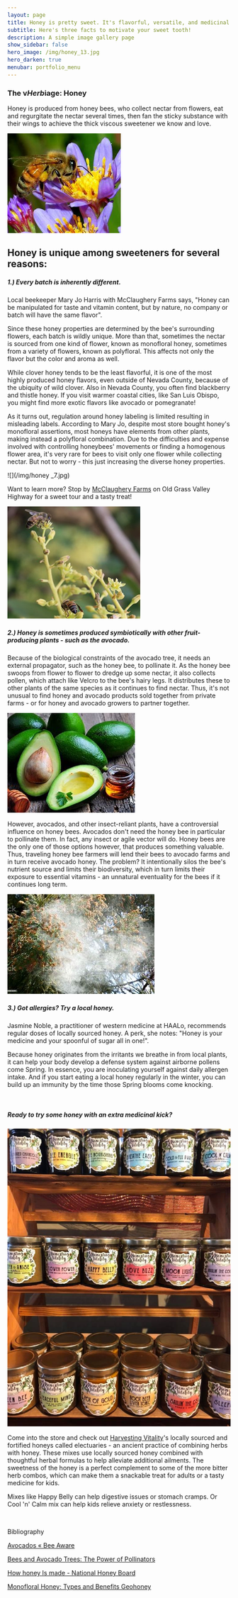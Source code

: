```yaml
---
layout: page
title: Honey is pretty sweet. It's flavorful, versatile, and medicinal!
subtitle: Here's three facts to motivate your sweet tooth!
description: A simple image gallery page 
show_sidebar: false
hero_image: /img/honey_13.jpg
hero_darken: true
menubar: portfolio_menu
---
```


### The v*Herb*iage: Honey

Honey is produced from honey bees, who collect nectar from flowers, eat and regurgitate the nectar several times, then fan the sticky substance with their wings to achieve the thick viscous sweetener we know and love.

![](/img/honey_14.jpg)

## Honey is unique among sweeteners for several reasons:

##### 1.) Every batch is inherently different. 

Local beekeeper Mary Jo Harris with McClaughery Farms says, "Honey can be manipulated for taste and vitamin content, but by nature, no company or batch will have the same flavor". 

Since these honey properties are determined by the bee's surrounding flowers, each batch is wildly unique. More than that, sometimes the nectar is sourced from one kind of flower, known as monofloral honey, sometimes from a variety of flowers, known as polyfloral. This affects not only the flavor but the color and aroma as well. 

While clover honey tends to be the least flavorful, it is one of the most highly produced honey flavors, even outside of Nevada County, because of the ubiquity of wild clover. Also in Nevada County, you often find blackberry and thistle honey. If you visit warmer coastal cities, like San Luis Obispo, you might find more exotic flavors like avocado or pomegranate!

As it turns out, regulation around honey labeling is limited resulting in misleading labels. According to Mary Jo, despite most store bought honey's monofloral assertions, most honeys have elements from other plants, making instead a polyfloral combination. Due to the difficulties and expense involved with controlling honeybees' movements or finding a homogenous flower area, it's very rare for bees to visit only one flower while collecting nectar. But not to worry - this just increasing the diverse honey properties.

![](/img/honey _7.jpg)

Want to learn more? Stop by [McClaughery Farms](http://www.mcclaughryfarms.com/?msclkid=f63f6482b53911ec9ef3b719d2d849c3) on Old Grass Valley Highway for a sweet tour and a tasty treat!

![](/img/honey_6.jpg)

##### 2.) Honey is sometimes produced symbiotically with other fruit-producing plants - such as the avocado. 

Because of the biological constraints of the avocado tree, it needs an external propagator, such as the honey bee, to pollinate it. As the honey bee swoops from flower to flower to dredge up some nectar, it also collects pollen, which attach like Velcro to the bee's hairy legs. It distributes these to other plants of the same species as it continues to find nectar. Thus, it's not unusual to find honey and avocado products sold together from private farms - or for honey and avocado growers to partner together.

![](/img/honey_15.jpg)

However, avocados, and other insect-reliant plants, have a controversial influence on honey bees. Avocados don't need the honey bee in particular to pollinate them. In fact, any insect or agile vector will do. Honey bees are the only one of those options however, that produces something valuable. Thus, traveling honey bee farmers will lend their bees to avocado farms and in turn receive avocado honey. The problem? It intentionally silos the bee's nutrient source and limits their biodiversity, which in turn limits their exposure to essential vitamins - an unnatural eventuality for the bees if it continues long term. 

![](/img/honey_16.jpg)

##### 3.) Got allergies? Try a local honey.

Jasmine Noble, a practitioner of western medicine at HAALo, recommends regular doses of locally sourced honey. A perk, she notes: "Honey is your medicine and your spoonful of sugar all in one!".

Because honey originates from the irritants we breathe in from local plants, it can help your body develop a defense system against airborne pollens come Spring. In essence, you are inoculating yourself against daily allergen intake. And if you start eating a local honey regularly in the winter, you can build up an immunity by the time those Spring blooms come knocking.

​	

##### Ready to try some honey with an extra medicinal kick?

![](/img/honey.jpg)

Come into the store and check out [Harvesting Vitality](http://www.mcclaughryfarms.com/?msclkid=f63f6482b53911ec9ef3b719d2d849c3)'s locally sourced and fortified honeys called electuaries - an ancient practice of combining herbs with honey. These mixes use locally sourced honey combined with thoughtful herbal formulas to help alleviate additional ailments. The sweetness of the honey is a perfect complement to some of the more bitter herb combos, which can make them a snackable treat for adults or a tasty medicine for kids.

Mixes like Happy Belly can help digestive issues or stomach cramps. Or Cool 'n' Calm mix can help kids relieve anxiety or restlessness.

​    

Bibliography

[Avocados « Bee Aware](https://beeaware.org.au/pollination/pollinator-reliant-crops/avocados/?msclkid=d9d4e1aab52111ec8eac0f66bde13a7b)

[Bees and Avocado Trees: The Power of Pollinators](https://greenarborists.com/bees-and-avocado-trees-the-power-of-pollinators/?msclkid=4a4a10ccb52111ec898763e4a248dff3)

[How honey Is made - National Honey Board](https://beeaware.org.au/pollination/pollinator-reliant-crops/avocados/?msclkid=d9d4e1aab52111ec8eac0f66bde13a7b)

[Monofloral Honey: Types and Benefits Geohoney](https://blog.geohoney.com/what-is-monofloral-honey-types-and-benefits?msclkid=313e144cb52b11ec94d8be11c24be341)

